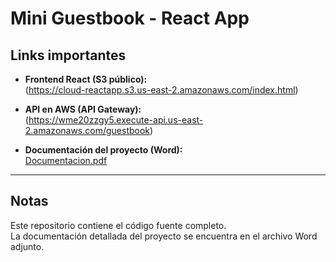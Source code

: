 # Mini Guestbook - React App

## Links importantes

- **Frontend React (S3 público):**  
 (https://cloud-reactapp.s3.us-east-2.amazonaws.com/index.html)

- **API en AWS (API Gateway):**  
  (https://wme20zzgy5.execute-api.us-east-2.amazonaws.com/guestbook)

- **Documentación del proyecto (Word):**  
[Documentacion.pdf](https://github.com/user-attachments/files/22316410/Documentacion.pdf)

---

## Notas
Este repositorio contiene el código fuente completo.  
La documentación detallada del proyecto se encuentra en el archivo Word adjunto.
